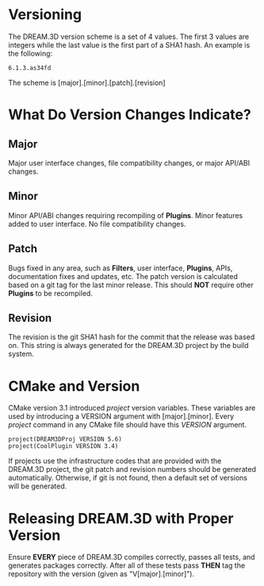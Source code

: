 Versioning 
========

The DREAM.3D version scheme is a set of 4 values. The first 3 values are integers while the last value is the first part of a SHA1 hash. An example is the following:

    6.1.3.as34fd

The scheme is [major].[minor].[patch].[revision]

# What Do Version Changes Indicate? #

## Major ##

Major user interface changes, file compatibility changes, or major API/ABI changes.

## Minor ##
 
Minor API/ABI changes requiring recompiling of **Plugins**. Minor features added to user interface. No file compatibility changes.

## Patch ##

Bugs fixed in any area, such as **Filters**, user interface, **Plugins**, APIs, documentation fixes and updates, etc. The patch version is calculated based on a git tag for the last minor release. This should **NOT** require other **Plugins** to be recompiled.

## Revision ##

The revision is the git SHA1 hash for the commit that the release was based on. This string is always generated for the DREAM.3D project by the build system.

# CMake and Version #

CMake version 3.1 introduced _project_ version variables. These variables are used by introducing a VERSION argument with [major].[minor]. Every _project_ command in any CMake file should have this _VERSION_ argument.

    project(DREAM3DProj VERSION 5.6)
    project(CoolPlugin VERSION 3.4)

If projects use the infrastructure codes that are provided with the DREAM.3D project, the git patch and revision numbers should be generated automatically. Otherwise, if git is not found, then a default set of versions will be generated. 

# Releasing DREAM.3D with Proper Version #

Ensure **EVERY** piece of DREAM.3D compiles correctly, passes all tests, and generates packages correctly. After all of these tests pass **THEN** tag the repository with the version (given as "V[major].[minor]").

